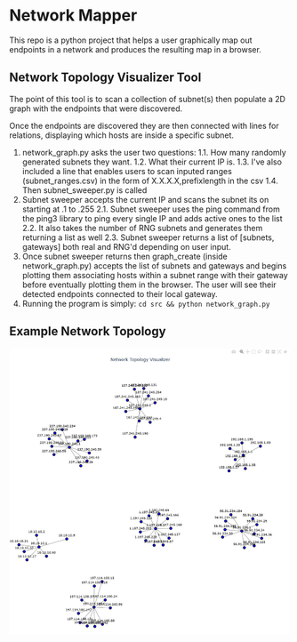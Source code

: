 # Network Mapper
This repo is a python project that helps a user graphically map out endpoints in a network and produces the resulting map in a browser.

## Network Topology Visualizer Tool
The point of this tool is to scan a collection of subnet(s) then populate a 2D graph with the endpoints that were discovered.

Once the endpoints are discovered they are then connected with lines for relations, displaying which hosts are inside a specific subnet.

1. network_graph.py asks the user two questions:
1.1. How many randomly generated subnets they want.
1.2. What their current IP is.
1.3. I've also included a line that enables users to
	scan inputed ranges (subnet_ranges.csv) in the form
	of X.X.X.X,prefixlength in the csv
1.4. Then subnet_sweeper.py is called
2. Subnet sweeper accepts the current IP and scans the subnet its on starting at .1 to .255
2.1. Subnet sweeper uses the ping command from the ping3 library to ping every single IP and adds active ones to the list
2.2. It also takes the number of RNG subnets and generates them returning a list as well
2.3. Subnet sweeper returns a list of [subnets, gateways] both real and RNG'd depending on user input.
3. Once subnet sweeper returns then graph_create (inside network_graph.py) accepts the list of subnets
	and gateways and begins plotting them associating hosts within a subnet range with their gateway
	before eventually plotting them in the browser. The user will see their detected endpoints connected
	to their local gateway. 
4. Running the program is simply: `cd src && python network_graph.py`

## Example Network Topology

![Alt Text](/design_notes/Network_Example.jpg)
